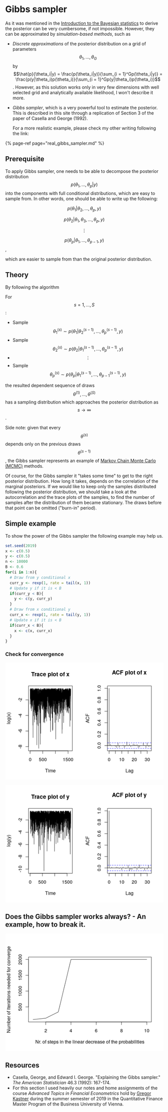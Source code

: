 # Gibbs sampler

As it was mentioned in the [Introduction to the Bayesian statistics](../README.md) to derive the posterior can be very cumbersome, if not impossible. However, they can be approximated by _simulation-based methods_, such as

* _Discrete approximations_ of the posterior distribution on a grid of parameters $${\theta_1, \dots, \theta_G}$$ by $$\hat{p}(\theta_i|y) = \frac{p(\theta_i|y)}{\sum_{i = 1}^Gp(\theta_i|y)} = \frac{p(y|\theta_i)p(\theta_i)}{\sum_{i = 1}^Gp(y|\theta_i)p(\theta_i)}$$. However, as this solution works only in very few dimensions with well selected grid and analytically available likelihood, I won't describe it more.

* _Gibbs sampler_, which is a very powerful tool to estimate the posterior. This is described in this site through a replication of Section 3 of the paper of Casella and George (1992).

  For a more realistic example, please check my other writing following the link:

{% page-ref page="real_gibbs_sampler.md" %}

## Prerequisite

To apply Gibbs sampler, one needs to be able to decompose the posterior distribution $$p(\theta_1, \dots, \theta_p|y)$$ into the components with full conditional distributions, which are easy to sample from.  In other words, one should be able to write up the following:

$$p(\theta_1|\theta_2, \dots, \theta_p,y)$$

$$p(\theta_2|\theta_1,\theta_3, \dots, \theta_p,y)$$

$$\vdots$$

$$p(\theta_p|\theta_1, \dots, \theta_{p-1},y)$$,

which are easier to sample from than the original posterior distribution.

## Theory

By following the algorithm

For $$s = 1, \dots,S$$:

* Sample $$\theta_1^{(s)} \sim p(\theta_1|\theta_2^{(s-1)}, \dots, \theta_p^{(s-1)},y)$$
* Sample $$\theta_2^{(s)} \sim p(\theta_2|\theta_1^{(s-1)}, \dots, \theta_p^{(s-1)},y)$$
* $$\vdots$$
* Sample $$\theta_p^{(s)} \sim p(\theta_p|\theta_1^{(s-1)}, \dots, \theta_{p-1}^{(s-1)},y)$$

the resulted dependent sequence of draws $$\theta^{(1)}, \dots, \theta^{(S)} $$ has a sampling distribution which approaches the posterior distribution as $$s \rightarrow \infty$$.  

Side note: given that every $$\theta^{(s)}$$ depends only on the previous draws $$\theta^{(s-1)}$$, the Gibbs sampler represents an example of [Markov Chain Monte Carlo (MCMC)](https://en.wikipedia.org/wiki/Markov_chain_Monte_Carlo) methods.

Of course, for the Gibbs sampler it "takes some time" to get to the right posterior distribution. How long it takes, depends on the correlation of the marginal posteriors. If we would like to keep only the samples distributed following the posterior distribution, we should take a look at the autocorrelation and the trace plots of the samples, to find the number of samples after the distribution of them became stationary. The draws before that point can be omitted ("burn-in" period).

## Simple example

To show the power of the Gibbs sampler the following example may help us.

```R
set.seed(2019)
x <- c(0.5)
y <- c(0.5)
n <- 10000
B <- 0.6 
for(i in 1:n){
  # Draw from y conditional x
  curr_y <- rexp(1, rate = tail(x, 1))
  # Update y if it is < B
  if(curr_y < B){
    y <- c(y, curr_y)
  }
  # Draw from x conditional y
  curr_x <- rexp(1, rate = tail(y, 1))
  # Update x if it is < B
  if(curr_x < B){
    x <- c(x, curr_x)
  }
}
```

### Check for convergence

![converge_report_x](./converge_report_x.png)

![converge_report_y](./converge_report_y.png)



## Does the Gibbs sampler works always? - An example, how to break it.

![broken_gibbs](./broken_gibbs.png)

## Resources

* Casella, George, and Edward I. George. "Explaining the Gibbs sampler." *The American Statistician* 46.3 (1992): 167-174.
* For this section I used heavily our notes and home assignments of the course _Advanced Topics in Financial Econometrics_ hold by [Gregor Kastner](https://www.wu.ac.at/statmath/faculty-staff/faculty/gkastner) during the summer semester of 2019 in the Quantitative Finance Master Program of the Business University of Vienna.